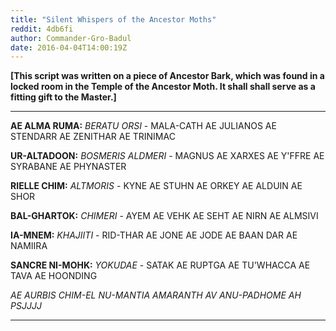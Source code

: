 ```yaml
---
title: "Silent Whispers of the Ancestor Moths"
reddit: 4db6fi
author: Commander-Gro-Badul
date: 2016-04-04T14:00:19Z
---
```


**[This script was written on a piece of Ancestor Bark, which was found in a locked room in the Temple of the Ancestor Moth. It shall shall serve as a fitting gift to the Master.]**

__________

**AE ALMA RUMA:** *BERATU ORSI* - MALA-CATH AE JULIANOS AE STENDARR AE ZENITHAR AE TRINIMAC

**UR-ALTADOON:** *BOSMERIS ALDMERI* - MAGNUS AE XARXES AE Y'FFRE AE SYRABANE AE PHYNASTER

**RIELLE CHIM:** *ALTMORIS* - KYNE AE STUHN AE ORKEY AE ALDUIN AE SHOR

**BAL-GHARTOK:** *CHIMERI* - AYEM AE VEHK AE SEHT AE NIRN AE ALMSIVI

**IA-MNEM:** *KHAJIITI* - RID-THAR AE JONE AE JODE AE BAAN DAR AE NAMIIRA

**SANCRE NI-MOHK:** *YOKUDAE* - SATAK AE RUPTGA AE TU'WHACCA AE TAVA AE HOONDING


*AE AURBIS CHIM-EL NU-MANTIA AMARANTH AV ANU-PADHOME AH PSJJJJ*

____________
